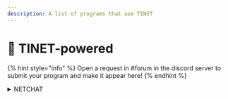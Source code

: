 ```yaml
---
description: A list of programs that use TINET
---
```


# 👾 TINET-powered

{% hint style="info" %}
Open a request in #forum in the discord server to submit your program and make it appear here!
{% endhint %}

<details>

<summary>NETCHAT</summary>

NETCHAT is the official TINET Chat client.

Download on [github](https://github.com/tkbstudios/tinet-netchat/releases/latest)

</details>
